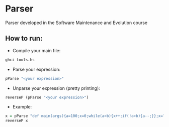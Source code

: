 # Parser
Parser developed in the Software Maintenance and Evolution course

## How to run:

* Compile your main file:
```bash
ghci tools.hs
```

* Parse your expression:
```haskell
pParse "<your expression>"
```

* Unparse your expression (pretty printing):
```haskell
reverseP (pParse "<your expression>")
```

* Example:

```haskell
x = pParse "def main(args){a=100;x=0;while(a>b){x++;if(!a>b){a--;}};x=let{a=a+b;}in c;func coco();}"
reverseP x
```